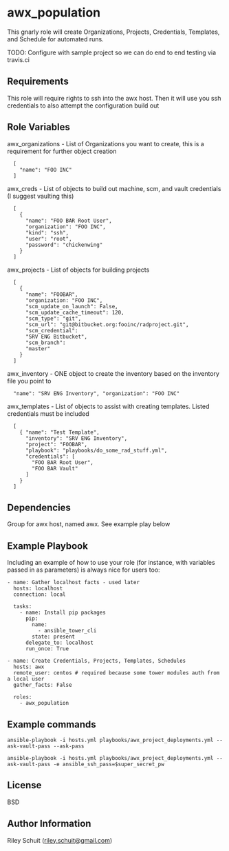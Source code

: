 awx_population
=========

This gnarly role will create Organizations, Projects, Credentials, Templates, and Schedule for automated runs.

TODO: Configure with sample project so we can do end to end testing via travis.ci

Requirements
------------

This role will require rights to ssh into the awx host.  Then it will use you ssh credentials to also attempt the configuration build out

Role Variables
--------------

awx_organizations - List of Organizations you want to create, this is a requirement for further object creation

```
  [
    "name": "FOO INC"
  ]
```

awx_creds - List of objects to build out machine, scm, and vault credentials (I suggest vaulting this)
```
  [
    {
      "name": "FOO BAR Root User",
      "organization": "FOO INC",
      "kind": "ssh",
      "user": "root",
      "password": "chickenwing"
    }
  ]
```

awx_projects - List of objects for building projects
```
  [
    {
      "name": "FOOBAR",
      "organization: "FOO INC",
      "scm_update_on_launch": False,
      "scm_update_cache_timeout": 120,
      "scm_type": "git",
      "scm_url": "git@bitbucket.org:fooinc/radproject.git",
      "scm_credential":
      "SRV ENG Bitbucket",
      "scm_branch":
      "master"
    }
  ]
```

awx_inventory - ONE object to create the inventory based on the inventory file you point to
```
  "name": "SRV ENG Inventory", "organization": "FOO INC"
```

awx_templates - List of objects to assist with creating templates.  Listed credentials must be included

```
  [
    { "name": "Test Template",
      "inventory": "SRV ENG Inventory",
      "project": "FOOBAR",
      "playbook": "playbooks/do_some_rad_stuff.yml",
      "credentials": [
        "FOO BAR Root User",
        "FOO BAR Vault"
      ]
    }
  ]
```

Dependencies
------------

Group for awx host, named awx.  See example play below

Example Playbook
----------------

Including an example of how to use your role (for instance, with variables passed in as parameters) is always nice for users too:

```    
- name: Gather localhost facts - used later
  hosts: localhost
  connection: local

  tasks:
    - name: Install pip packages
      pip:
        name:
          - ansible_tower_cli
        state: present
      delegate_to: localhost
      run_once: True

- name: Create Credentials, Projects, Templates, Schedules
  hosts: awx
  remote_user: centos # required because some tower modules auth from a local user
  gather_facts: False

  roles:
    - awx_population
```

Example commands
----------------
```
ansible-playbook -i hosts.yml playbooks/awx_project_deployments.yml --ask-vault-pass --ask-pass
```

```
ansible-playbook -i hosts.yml playbooks/awx_project_deployments.yml --ask-vault-pass -e ansible_ssh_pass=$super_secret_pw
```

License
-------

BSD

Author Information
------------------

Riley Schuit (riley.schuit@gmail.com)
